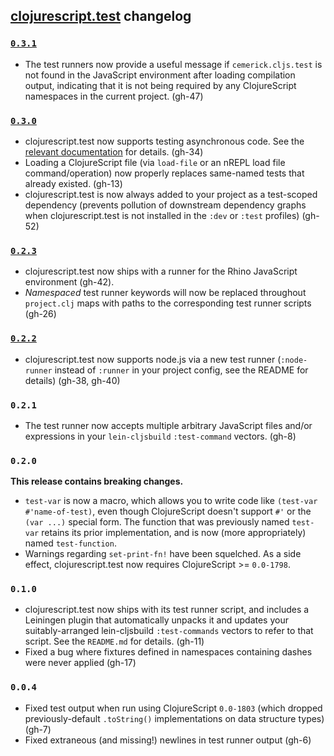 ## [clojurescript.test](http://github.com/cemerick/clojurescript.test) changelog

### [`0.3.1`](https://github.com/cemerick/clojurescript.test/issues?milestone=7&page=1&state=closed)

* The test runners now provide a useful message if `cemerick.cljs.test` is not
  found in the JavaScript environment after loading compilation output,
  indicating that it is not being required by any ClojureScript namespaces in
  the current project. (gh-47)

### [`0.3.0`](https://github.com/cemerick/clojurescript.test/issues?milestone=5&page=1&state=closed)

* clojurescript.test now supports testing asynchronous code.  See the
  [relevant documentation](https://github.com/cemerick/clojurescript.test#asynchronous-testing)
  for details. (gh-34)
* Loading a ClojureScript file (via `load-file` or an nREPL load file
  command/operation) now properly replaces same-named tests that already
  existed. (gh-13)
* clojurescript.test is now always added to your project as a test-scoped
  dependency (prevents pollution of downstream dependency graphs when
  clojurescript.test is not installed in the `:dev` or `:test` profiles) (gh-52)

### [`0.2.3`](https://github.com/cemerick/clojurescript.test/issues?milestone=6&page=1&state=closed)

* clojurescript.test now ships with a runner for the Rhino JavaScript
  environment (gh-42).
* _Namespaced_ test runner keywords will now be replaced throughout
  `project.clj` maps with paths to the
  corresponding test runner scripts (gh-26)

### [`0.2.2`](https://github.com/cemerick/clojurescript.test/issues?milestone=4&page=1&state=closed)

* clojurescript.test now supports node.js via a new test runner (`:node-runner`
  instead of `:runner` in your project config, see the README for details)
  (gh-38, gh-40)

### `0.2.1`

* The test runner now accepts multiple arbitrary JavaScript files and/or
  expressions in your `lein-cljsbuild` `:test-command` vectors. (gh-8)

### `0.2.0`

**This release contains breaking changes.**

* `test-var` is now a macro, which allows you to write code like `(test-var
  #'name-of-test)`, even though ClojureScript doesn't support `#'` or the
  `(var ...)` special form.  The function that was previously named `test-var`
  retains its prior implementation, and is now (more appropriately) named
  `test-function`.
* Warnings regarding `set-print-fn!` have been squelched.  As a side effect,
  clojurescript.test now requires ClojureScript >= `0.0-1798`.

### `0.1.0`

* clojurescript.test now ships with its test runner script, and includes a
  Leiningen plugin that automatically unpacks it and updates your
  suitably-arranged lein-cljsbuild `:test-commands` vectors to refer to that
  script. See the `README.md` for details. (gh-11)
* Fixed a bug where fixtures defined in namespaces containing dashes were never
  applied (gh-17)

### `0.0.4`

* Fixed test output when run using ClojureScript `0.0-1803` (which dropped
  previously-default `.toString()` implementations on data structure types)
  (gh-7)
* Fixed extraneous (and missing!) newlines in test runner output (gh-6)


